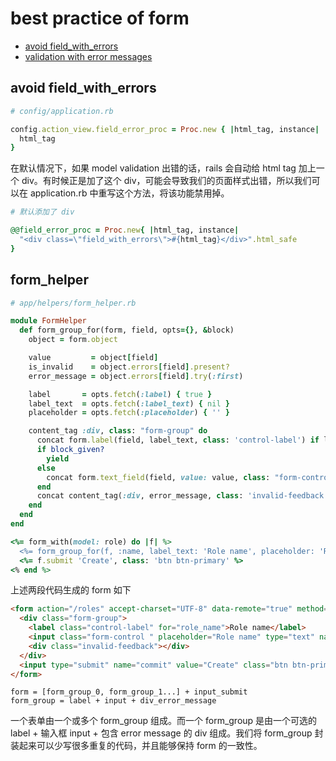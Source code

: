 # best practice of form

- [avoid field_with_errors](https://stackoverflow.com/questions/5267998/rails-3-field-with-errors-wrapper-changes-the-page-appearance-how-to-avoid-t)
- [validation with error messages](https://itnext.io/form-validation-with-error-messages-in-ruby-on-rails-cec36ba3daa9)

## avoid field_with_errors

```ruby
# config/application.rb

config.action_view.field_error_proc = Proc.new { |html_tag, instance|
  html_tag
}
```

在默认情况下，如果 model validation 出错的话，rails 会自动给 html tag 加上一个 div。有时候正是加了这个 div，可能会导致我们的页面样式出错，所以我们可以在 application.rb 中重写这个方法，将该功能禁用掉。

```ruby
# 默认添加了 div

@@field_error_proc = Proc.new{ |html_tag, instance|
  "<div class=\"field_with_errors\">#{html_tag}</div>".html_safe
}
```

## form_helper

```ruby
# app/helpers/form_helper.rb

module FormHelper
  def form_group_for(form, field, opts={}, &block)
    object = form.object

    value         = object[field]
    is_invalid    = object.errors[field].present?
    error_message = object.errors[field].try(:first)

    label       = opts.fetch(:label) { true }
    label_text  = opts.fetch(:label_text) { nil }
    placeholder = opts.fetch(:placeholder) { '' }

    content_tag :div, class: "form-group" do
      concat form.label(field, label_text, class: 'control-label') if label
      if block_given?
        yield
      else
        concat form.text_field(field, value: value, class: "form-control #{'is-invalid' if is_invalid }", placeholder: placeholder)
      end
      concat content_tag(:div, error_message, class: 'invalid-feedback')
    end
  end
end
```

```ruby
<%= form_with(model: role) do |f| %>
  <%= form_group_for(f, :name, label_text: 'Role name', placeholder: 'Role name') %>
  <%= f.submit 'Create', class: 'btn btn-primary' %>
<% end %>
```

上述两段代码生成的 form 如下

```html
<form action="/roles" accept-charset="UTF-8" data-remote="true" method="post"><input type="hidden" name="authenticity_token" value="geBn9JDocpOXYJMiOo+Yprd3NZIzcZOlPId0hYcNbHwgpIPOUugZpPfiu+mNzxa3UWDnVAt2K5zy6rhj1Ab3MQ==" />
  <div class="form-group">
    <label class="control-label" for="role_name">Role name</label>
    <input class="form-control " placeholder="Role name" type="text" name="role[name]" id="role_name" />
    <div class="invalid-feedback"></div>
  </div>
  <input type="submit" name="commit" value="Create" class="btn btn-primary" data-disable-with="Create" />
</form>
```

```
form = [form_group_0, form_group_1...] + input_submit
form_group = label + input + div_error_message
```

一个表单由一个或多个 form_group 组成。而一个 form_group 是由一个可选的 label + 输入框 input + 包含 error message 的 div 组成。我们将 form_group 封装起来可以少写很多重复的代码，并且能够保持 form 的一致性。

